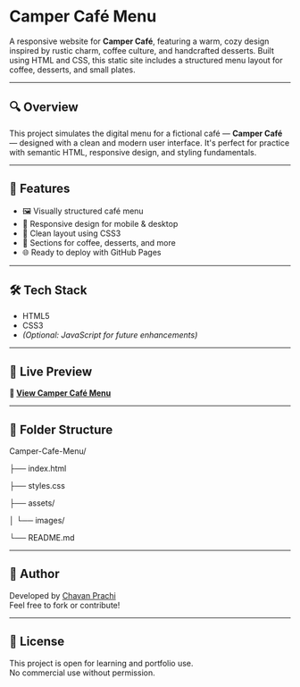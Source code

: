 # Camper Café Menu

A responsive website for **Camper Café**, featuring a warm, cozy design inspired by rustic charm, coffee culture, and handcrafted desserts. Built using HTML and CSS, this static site includes a structured menu layout for coffee, desserts, and small plates.

---

## 🔍 Overview

This project simulates the digital menu for a fictional café — **Camper Café** — designed with a clean and modern user interface. It's perfect for practice with semantic HTML, responsive design, and styling fundamentals.

---

## 🚀 Features

- 🖼️ Visually structured café menu
- 📱 Responsive design for mobile & desktop
- 💅 Clean layout using CSS3
- 🧁 Sections for coffee, desserts, and more
- 🌐 Ready to deploy with GitHub Pages

---

## 🛠️ Tech Stack

- HTML5  
- CSS3  
- *(Optional: JavaScript for future enhancements)*

---

## 📸 Live Preview

**🔗 [View Camper Café Menu](https://chavan-prachi.github.io/Camper-Cafe-Menu/)**  

---

## 📁 Folder Structure

Camper-Cafe-Menu/

├── index.html

├── styles.css

├── assets/

│ └── images/

└── README.md

---

## 📌 Author

Developed by [Chavan Prachi](https://github.com/Chavan-Prachi)  
Feel free to fork or contribute!

---

## 🧾 License

This project is open for learning and portfolio use.  
No commercial use without permission.

